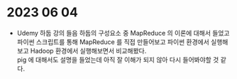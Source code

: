 # 2023 06 04

- Udemy 하둡 강의 들음
하둡의 구성요소 중 MapReduce 의 이론에 대해서 들었고 파이썬 스크립트를 통해 MapReduce 를 직접 만들어보고 파이썬 환경에서 실행해보고 Hadoop 환경에서 실행해보면서 비교해봤다.  
pig 에 대해서도 설명을 들었는데 아직 잘 이해가 되지 않아 다시 들어봐야할 것 같다.